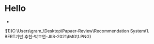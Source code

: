 # Hello

- 





![1](C:\Users\gram_\Desktop\Papaer-Review\Recommendation System\1. BERT기반 추천-박호연-JIIS-2021\IMG\1.PNG)